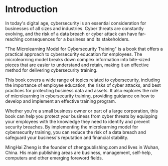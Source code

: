 # Introduction

In today's digital age, cybersecurity is an essential consideration for businesses of all sizes and industries. Cyber threats are constantly evolving, and the risk of a data breach or cyber attack can have far-reaching consequences for a business and its stakeholders.

"The Microlearning Model for Cybersecurity Training" is a book that offers a practical approach to cybersecurity education for employees. The microlearning model breaks down complex information into bite-sized pieces that are easier to understand and retain, making it an effective method for delivering cybersecurity training.

This book covers a wide range of topics related to cybersecurity, including the importance of employee education, the risks of cyber attacks, and best practices for protecting business data and assets. It also explores the role of microlearning in cybersecurity training, providing guidance on how to develop and implement an effective training program.

Whether you're a small business owner or part of a large corporation, this book can help you protect your business from cyber threats by equipping your employees with the knowledge they need to identify and prevent security breaches. By implementing the microlearning model for cybersecurity training, you can reduce the risk of a data breach and safeguard your business's reputation and financial stability.




MingHai Zheng is the founder of zhengpublishing.com and lives in Wuhan, China. His main publishing areas are business, management, self-help, computers and other emerging foreword fields.
